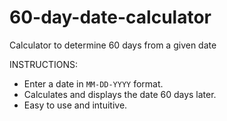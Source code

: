 # 60-day-date-calculator
Calculator to determine 60 days from a given date

INSTRUCTIONS:
- Enter a date in `MM-DD-YYYY` format.
- Calculates and displays the date 60 days later.
- Easy to use and intuitive.
